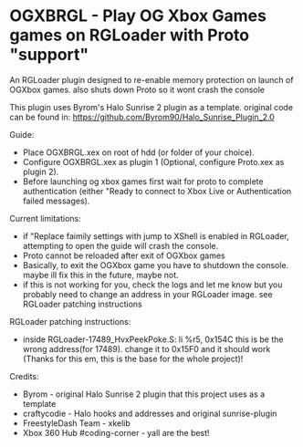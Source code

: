 # OGXBRGL - Play OG Xbox Games games on RGLoader with Proto "support"

An RGLoader plugin designed to re-enable memory protection on launch of OGXbox games. also shuts down Proto so it wont crash the console

This plugin uses Byrom's Halo Sunrise 2 plugin as a template. original code can be found in: https://github.com/Byrom90/Halo_Sunrise_Plugin_2.0

Guide:
 - Place OGXBRGL.xex on root of hdd (or folder of your choice).
 - Configure OGXBRGL.xex as plugin 1 (Optional, configure Proto.xex as plugin 2).
 - Before launching og xbox games first wait for proto to complete authentication (either "Ready to connect to Xbox Live or Authentication failed messages).
 
 Current limitations:
 - if "Replace faimily settings with jump to XShell is enabled in RGLoader, attempting to open the guide will crash the console.
 - Proto cannot be reloaded after exit of OGXbox games
 - Basically, to exit the OGXbox game you have to shutdown the console. maybe ill fix this in the future, maybe not.
 - if this is not working for you, check the logs and let me know but you probably need to change an address in your RGLoader image. see RGLoader patching instructions
 
 RGLoader patching instructions:
 - inside RGLoader-17489_HvxPeekPoke.S:
	li        %r5, 0x154C
	this is be the wrong address(for 17489). change it to 0x15F0 and it should work
	(Thanks for this em, this is the base for the whole project)!

Credits:
 - Byrom - original Halo Sunrise 2 plugin that this project uses as a template
 - craftycodie - Halo hooks and addresses and original sunrise-plugin
 - FreestyleDash Team - xkelib
 - Xbox 360 Hub #coding-corner - yall are the best!